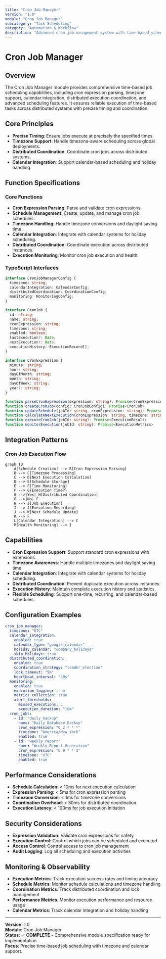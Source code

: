 ```yaml
---
title: "Cron Job Manager"
version: "1.0"
module: "Cron Job Manager"
subcategory: "Task Scheduling"
category: "Automation & Workflow"
description: "Advanced cron job management system with time-based scheduling, timezone support, calendar integration, and distributed execution coordination."
---
```


# **Cron Job Manager**

## **Overview**

The Cron Job Manager module provides comprehensive time-based job scheduling capabilities, including cron expression parsing, timezone support, calendar integration, distributed execution coordination, and advanced scheduling features. It ensures reliable execution of time-based tasks across distributed systems with precise timing and coordination.

## **Core Principles**
- **Precise Timing**: Ensure jobs execute at precisely the specified times.
- **Timezone Support**: Handle timezone-aware scheduling across global deployments.
- **Distributed Coordination**: Coordinate cron jobs across distributed systems.
- **Calendar Integration**: Support calendar-based scheduling and holiday handling.

## **Function Specifications**

### **Core Functions**
- **Cron Expression Parsing**: Parse and validate cron expressions.
- **Schedule Management**: Create, update, and manage cron job schedules.
- **Timezone Handling**: Handle timezone conversions and daylight saving time.
- **Calendar Integration**: Integrate with calendar systems for holiday scheduling.
- **Distributed Coordination**: Coordinate execution across distributed instances.
- **Execution Monitoring**: Monitor cron job execution and health.

### **TypeScript Interfaces**
```typescript
interface CronJobManagerConfig {
  timezone: string;
  calendarIntegration: CalendarConfig;
  distributedCoordination: CoordinationConfig;
  monitoring: MonitoringConfig;
}

interface CronJob {
  id: string;
  name: string;
  cronExpression: string;
  timezone: string;
  enabled: boolean;
  lastExecution?: Date;
  nextExecution?: Date;
  executionHistory: ExecutionRecord[];
}

interface CronExpression {
  minute: string;
  hour: string;
  dayOfMonth: string;
  month: string;
  dayOfWeek: string;
  year?: string;
}

function parseCronExpression(expression: string): Promise<CronExpression>
function createCronJob(config: CronJobConfig): Promise<CronJob>
function updateSchedule(jobId: string, cronExpression: string): Promise<boolean>
function calculateNextExecution(cronExpression: string, timezone: string): Promise<Date>
function executeCronJob(jobId: string): Promise<ExecutionResult>
function monitorExecution(jobId: string): Promise<ExecutionMetrics>
```

## **Integration Patterns**

### **Cron Job Execution Flow**
```mermaid
graph TD
    A[Schedule Creation] --> B[Cron Expression Parsing]
    B --> C[Timezone Processing]
    C --> D[Next Execution Calculation]
    D --> E[Schedule Storage]
    E --> F[Time Monitoring]
    F --> G{Execution Time?}
    G -->|Yes| H[Distributed Coordination]
    G -->|No| F
    H --> I[Job Execution]
    I --> J[Execution Recording]
    J --> K[Next Schedule Update]
    K --> F
    L[Calendar Integration] --> C
    M[Health Monitoring] --> I
```

## **Capabilities**
- **Cron Expression Support**: Support standard cron expressions with extensions.
- **Timezone Awareness**: Handle multiple timezones and daylight saving time.
- **Calendar Integration**: Integrate with calendar systems for holiday scheduling.
- **Distributed Coordination**: Prevent duplicate execution across instances.
- **Execution History**: Maintain complete execution history and statistics.
- **Flexible Scheduling**: Support one-time, recurring, and calendar-based schedules.

## **Configuration Examples**
```yaml
cron_job_manager:
  timezone: "UTC"
  calendar_integration:
    enabled: true
    calendar_type: "google_calendar"
    holiday_calendar: "company_holidays"
    skip_holidays: true
  distributed_coordination:
    enabled: true
    coordination_strategy: "leader_election"
    lock_timeout: "5m"
    heartbeat_interval: "30s"
  monitoring:
    enabled: true
    execution_logging: true
    metrics_collection: true
    alert_thresholds:
      missed_executions: 3
      execution_duration: "10m"
  cron_jobs:
    - id: "daily_backup"
      name: "Daily Database Backup"
      cron_expression: "0 2 * * *"
      timezone: "America/New_York"
      enabled: true
    - id: "weekly_report"
      name: "Weekly Report Generation"
      cron_expression: "0 9 * * 1"
      timezone: "UTC"
      enabled: true
```

## **Performance Considerations**
- **Schedule Calculation**: < 10ms for next execution calculation
- **Expression Parsing**: < 5ms for cron expression parsing
- **Timezone Conversion**: < 1ms for timezone conversions
- **Coordination Overhead**: < 50ms for distributed coordination
- **Execution Latency**: < 100ms for job execution initiation

## **Security Considerations**
- **Expression Validation**: Validate cron expressions for safety
- **Execution Control**: Control which jobs can be scheduled and executed
- **Access Control**: Control access to cron job management
- **Audit Logging**: Log all scheduling and execution activities

## **Monitoring & Observability**
- **Execution Metrics**: Track execution success rates and timing accuracy
- **Schedule Metrics**: Monitor schedule calculations and timezone handling
- **Coordination Metrics**: Track distributed coordination and lock management
- **Performance Metrics**: Monitor execution performance and resource usage
- **Calendar Metrics**: Track calendar integration and holiday handling

---

**Version**: 1.0  
**Module**: Cron Job Manager  
**Status**: ✅ **COMPLETE** - Comprehensive module specification ready for implementation  
**Focus**: Precise time-based job scheduling with timezone and calendar support. 